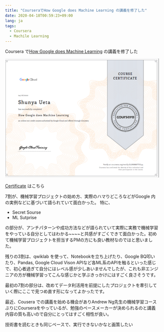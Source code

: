 ```yaml
---
title: "CourseraでHow Google does Machine Learning の講義を修了した"
date: 2020-04-18T00:59:23+09:00
lang: ja
tags:
  - Coursera
  - Machile Learning
---
```


Coursera で[How Google does Machine Learning](https://www.coursera.org/learn/google-machine-learning) の講義を修了した

![coursera](/posts/2020-04-18/images/coursera.png)

[Certificate](https://coursera.org/share/a4b6130f11ba4e96b80b16afe7277289) はこちら

7割が、機械学習プロジェクトの始め方、実際のハマりどころなどがGoogle 内の実例などに基づいて語られていて面白かった。
特に、

- Secret Sourse
- ML Sutprise

の部分が、アンチパターンや成功方法などが語られていて実際に実務で機械学習をやっている自分としてはわかる~~~~と共感がすごくできて面白かった。初めて機械学習プロジェクトを担当するPMの方にも良い教材なのではと思いました。

残りの3割は、qwiklab を使って、Notebookを立ち上げたり、Google BQ叩いたり、Pandas, Google Cloud Vison APIなど各ML系のAPIを触るといった感じで、初心者過ぎて自分にはレベル感が少しあいませんでしたが、これも非エンジニアの方が機械学習ってこんな感じかと学ぶきっかけにはすごく良さそうです。

最初の7割の部分は、改めてデータ利活用を前提にしたプロジェクトを牽引していく際にここで見つめ直す形になってよかったです。

最近、Cousera での講義を始める機会がありAndrew Ng先生の機械学習コースぶりにCourseraをやっているが、勉強のペースメーカーが決められるのと講義内容の質も高いので自分にとってはすごく相性が良い。

技術書を読むときも同じペースで、実行できないかなと画策したい